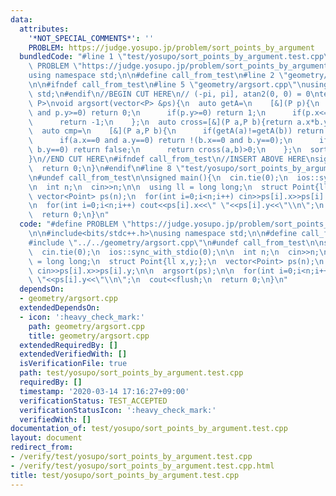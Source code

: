 ```yaml
---
data:
  attributes:
    '*NOT_SPECIAL_COMMENTS*': ''
    PROBLEM: https://judge.yosupo.jp/problem/sort_points_by_argument
  bundledCode: "#line 1 \"test/yosupo/sort_points_by_argument.test.cpp\"\n#define\
    \ PROBLEM \"https://judge.yosupo.jp/problem/sort_points_by_argument\"\n\n#include<bits/stdc++.h>\n\
    using namespace std;\n\n#define call_from_test\n#line 2 \"geometry/argsort.cpp\"\
    \n\n#ifndef call_from_test\n#line 5 \"geometry/argsort.cpp\"\nusing namespace\
    \ std;\n#endif\n//BEGIN CUT HERE\n// (-pi, pi], atan2(0, 0) = 0\ntemplate<typename\
    \ P>\nvoid argsort(vector<P> &ps){\n  auto getA=\n    [&](P p){\n      if(p.x>=0\
    \ and p.y>=0) return 0;\n      if(p.y>=0) return 1;\n      if(p.x<=0) return -2;\n\
    \      return -1;\n    };\n  auto cross=[&](P a,P b){return a.x*b.y-a.y*b.x;};\n\
    \  auto cmp=\n    [&](P a,P b){\n      if(getA(a)!=getA(b)) return getA(a)<getA(b);\n\
    \      if(a.x==0 and a.y==0) return !(b.x==0 and b.y==0);\n      if(b.x==0 and\
    \ b.y==0) return false;\n      return cross(a,b)>0;\n    };\n  sort(ps.begin(),ps.end(),cmp);\n\
    }\n//END CUT HERE\n#ifndef call_from_test\n//INSERT ABOVE HERE\nsigned main(){\n\
    \  return 0;\n}\n#endif\n#line 8 \"test/yosupo/sort_points_by_argument.test.cpp\"\
    \n#undef call_from_test\n\nsigned main(){\n  cin.tie(0);\n  ios::sync_with_stdio(0);\n\
    \n  int n;\n  cin>>n;\n\n  using ll = long long;\n  struct Point{ll x,y;};\n \
    \ vector<Point> ps(n);\n  for(int i=0;i<n;i++) cin>>ps[i].x>>ps[i].y;\n\n  argsort(ps);\n\
    \n  for(int i=0;i<n;i++) cout<<ps[i].x<<\" \"<<ps[i].y<<\"\\n\";\n  cout<<flush;\n\
    \  return 0;\n}\n"
  code: "#define PROBLEM \"https://judge.yosupo.jp/problem/sort_points_by_argument\"\
    \n\n#include<bits/stdc++.h>\nusing namespace std;\n\n#define call_from_test\n\
    #include \"../../geometry/argsort.cpp\"\n#undef call_from_test\n\nsigned main(){\n\
    \  cin.tie(0);\n  ios::sync_with_stdio(0);\n\n  int n;\n  cin>>n;\n\n  using ll\
    \ = long long;\n  struct Point{ll x,y;};\n  vector<Point> ps(n);\n  for(int i=0;i<n;i++)\
    \ cin>>ps[i].x>>ps[i].y;\n\n  argsort(ps);\n\n  for(int i=0;i<n;i++) cout<<ps[i].x<<\"\
    \ \"<<ps[i].y<<\"\\n\";\n  cout<<flush;\n  return 0;\n}\n"
  dependsOn:
  - geometry/argsort.cpp
  extendedDependsOn:
  - icon: ':heavy_check_mark:'
    path: geometry/argsort.cpp
    title: geometry/argsort.cpp
  extendedRequiredBy: []
  extendedVerifiedWith: []
  isVerificationFile: true
  path: test/yosupo/sort_points_by_argument.test.cpp
  requiredBy: []
  timestamp: '2020-03-14 17:16:27+09:00'
  verificationStatus: TEST_ACCEPTED
  verificationStatusIcon: ':heavy_check_mark:'
  verifiedWith: []
documentation_of: test/yosupo/sort_points_by_argument.test.cpp
layout: document
redirect_from:
- /verify/test/yosupo/sort_points_by_argument.test.cpp
- /verify/test/yosupo/sort_points_by_argument.test.cpp.html
title: test/yosupo/sort_points_by_argument.test.cpp
---
```

